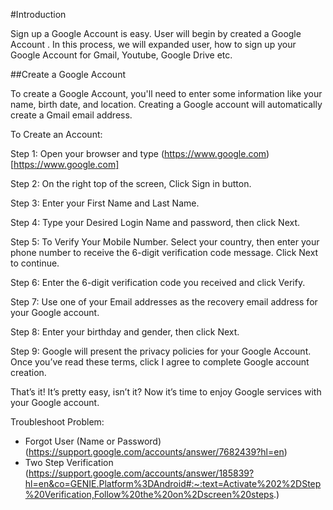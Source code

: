 #Introduction

Sign up a Google Account is easy. User will begin by created a Google Account . In this process, we will expanded user, how to sign up your Google Account for Gmail, Youtube, Google Drive etc.

##Create a Google Account

To create a Google Account, you'll need to enter some information like your name, birth date, and location. Creating a Google account will automatically create a Gmail email address.

To Create an Account:

Step 1: Open your browser and type (https://www.google.com)[https://www.google.com]

Step 2: On the right top of the screen, Click Sign in button.

Step 3: Enter your First Name and Last Name.

Step 4: Type your Desired Login Name and password, then click Next.

Step 5: To Verify Your Mobile Number. Select your country, then enter your phone number to receive the 6-digit verification code message. Click Next to continue.

Step 6: Enter the 6-digit verification code you received and click Verify.

Step 7: Use one of your Email addresses as the recovery email address for your Google account.

Step 8: Enter your birthday and gender, then click Next.

Step 9: Google will present the privacy policies for your Google Account. Once you’ve read these terms, click I agree to complete Google account creation.

That’s it! It’s pretty easy, isn’t it? Now it’s time to enjoy Google services with your Google account.

Troubleshoot Problem:
- Forgot User (Name or Password) (https://support.google.com/accounts/answer/7682439?hl=en)
- Two Step Verification (https://support.google.com/accounts/answer/185839?hl=en&co=GENIE.Platform%3DAndroid#:~:text=Activate%202%2DStep%20Verification,Follow%20the%20on%2Dscreen%20steps.)
